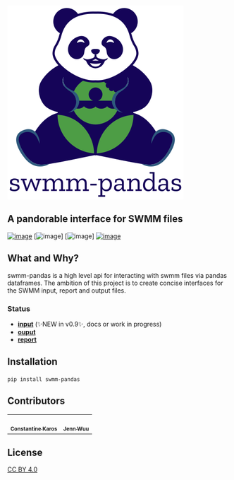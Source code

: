 ![image](docs/_static/logo.png)

## A pandorable interface for SWMM files

[![image](https://img.shields.io/pypi/v/swmm-pandas.svg)](https://pypi.python.org/pypi/swmm-pandas)
[![image](https://github.com/karosc/swmm-pandas/actions/workflows/tests.yml/badge.svg)]
[![image](https://github.com/karosc/swmm-pandas/actions/workflows/docs.yml/badge.svg)]
[![image](http://www.mypy-lang.org/static/mypy_badge.svg)](http://mypy-lang.org/)
## What and Why?

swmm-pandas is a high level api for interacting with swmm files via pandas dataframes. The ambition of this project is to create concise interfaces for the SWMM input, report and output files.

### Status

-   [**input**](http://www.karosc.com/swmm-pandas/reference/input/) (✨NEW in v0.9✨, docs or work in progress)
-   [**ouput**](http://www.karosc.com/swmm-pandas/reference/output/)
-   [**report**](http://www.karosc.com/swmm-pandas/reference/report/)

## Installation

`pip install swmm-pandas`

## Contributors

<table id="contributors-table">
  <tr>
    <td align="center">
        <a href="https://github.com/karosc"><img src="https://avatars1.githubusercontent.com/u/36245370?s=100" width="100px;" alt=""/>
            <br />
            <sub><b>Constantine Karos</b></sub>
        </a>
    </td>
    <td align="center">
        <a href="https://github.com/jennwuu"><img src="https://avatars.githubusercontent.com/u/28812156?s=100" width="100px;" alt=""/>
            <br />
            <sub><b>Jenn Wuu</b></sub>
        </a>
    </td>
    
 </tr>
</table>

## License

[CC BY 4.0](./LICENSE.md)
